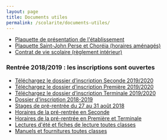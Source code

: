 ```yaml
---
layout: page
title: Documents utiles
permalink: /scolarite/documents-utiles/
---
```


* [Plaquette de présentation de l'établissement](/images/plaquette_2018_2019.pdf)
* [Plaquette Saint-John Perse et Choréia (horaires aménagés)](/images/Plaquette_SJPC.pdf)
* [Contrat de vie scolaire (règlement intérieur)](/images/Contrat_vie_scolaire_2018_2019.pdf)

### Rentrée 2018/2019 : les inscriptions sont ouvertes

* <a href="images/Fiche_inscription_seconde_19_20.pdf">Téléchargez le dossier d’inscription Seconde 2019/2020</a>
* <a href="images/Fiche_inscription_premiere_19_20.pdf">Téléchargez le dossier d’inscription Première 2019/2020</a>
* <a href="images/Fiche_inscription_terminale_19_20.pdf">Téléchargez le dossier d’inscription Terminale 2019/2020</a>
* [Dossier d'inscription 2018-2019](/images/fiche_inscription_2018_2019.pdf)
* [Stages de pré-rentrée du 27 au 31 août 2018](/images/stage_pre-rentree_18-19.pdf)
* [Horaires de la pré-rentrée en Seconde ](/images/Jour_de_rentree_2018_2019_Secondes.pdf)
* [Horaires de la pré-rentrée en Première et Terminale](/images/Jour_de_rentree_2018_2019_1eres_et_Terminales.pdf)
* [Lectures d'été et fiches de lecture toutes classes](/images/Fiches_de_lecture_2018_2019.pdf)
* [Manuels et fournitures toutes classes](/images/Manuels_et_fournitures_Ecole_SJP_18_19.pdf)
